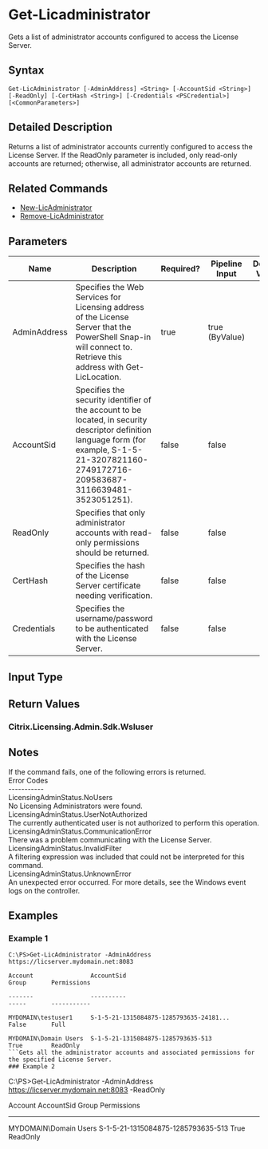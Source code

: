 ﻿
# Get-Licadministrator
Gets a list of administrator accounts configured to access the License Server.
## Syntax
```
Get-LicAdministrator [-AdminAddress] <String> [-AccountSid <String>] [-ReadOnly] [-CertHash <String>] [-Credentials <PSCredential>] [<CommonParameters>]
```
## Detailed Description
Returns a list of administrator accounts currently configured to access the License Server.  If the ReadOnly parameter is included, only read-only accounts are returned; otherwise, all administrator accounts are returned.


## Related Commands

* [New-LicAdministrator](../New-LicAdministrator/)
* [Remove-LicAdministrator](../Remove-LicAdministrator/)
## Parameters
| Name   | Description | Required? | Pipeline Input | Default Value |
| --- | --- | --- | --- | --- |
| AdminAddress | Specifies the Web Services for Licensing address of the License Server that the PowerShell Snap-in will connect to.  Retrieve this address with Get-LicLocation. | true | true (ByValue) |  |
| AccountSid | Specifies the security identifier of the account to be located, in security descriptor definition language form (for example, S-1-5-21-3207821160-2749172716-209583687-3116639481-3523051251). | false | false |  |
| ReadOnly | Specifies that only administrator accounts with read-only permissions should be returned. | false | false |  |
| CertHash | Specifies the hash of the License Server certificate needing verification. | false | false |  |
| Credentials | Specifies the username/password to be authenticated with the License Server. | false | false |  |

## Input Type

### 

## Return Values

### Citrix.Licensing.Admin.Sdk.Wsluser

## Notes
If the command fails, one of the following errors is returned.<br>    Error Codes<br>    -----------<br>    LicensingAdminStatus.NoUsers<br>        No Licensing Administrators were found.<br>    LicensingAdminStatus.UserNotAuthorized<br>        The currently authenticated user is not authorized to perform this operation.<br>    LicensingAdminStatus.CommunicationError<br>        There was a problem communicating with the License Server.<br>    LicensingAdminStatus.InvalidFilter<br>        A filtering expression was included that could not be interpreted for this command.<br>    LicensingAdminStatus.UnknownError<br>        An unexpected error occurred.  For more details, see the Windows event logs on the controller.
## Examples

### Example 1
```
C:\PS>Get-LicAdministrator -AdminAddress https://licserver.mydomain.net:8083

Account                AccountSid                                       Group       Permissions

-------                ----------                                       -----       -----------

MYDOMAIN\testuser1     S-1-5-21-1315084875-1285793635-24181...          False       Full

MYDOMAIN\Domain Users  S-1-5-21-1315084875-1285793635-513               True        ReadOnly
```Gets all the administrator accounts and associated permissions for the specified License Server.
### Example 2
```
C:\PS>Get-LicAdministrator -AdminAddress https://licserver.mydomain.net:8083 -ReadOnly

Account                AccountSid                                       Group       Permissions

-------                ----------                                       -----       -----------

MYDOMAIN\Domain Users  S-1-5-21-1315084875-1285793635-513               True        ReadOnly
```Gets all administrator accounts with read-only permissions for the specified License Server.
